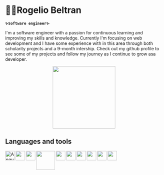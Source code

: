 # 🏌️‍♂️Rogelio Beltran 

**`✨Software engineer✨`**

I'm a software engineer with a passion for continuous learning and improving my skills and knowledge.
Currently I'm focusing on web development and I have some experience with in this area through both scholarity projects and a 9-month intership.
Check out my github profile to see some of my projects and follow my journey as I continue to grow asa developer.

<div align="center">
  <img src="https://media.giphy.com/media/7NoNw4pMNTvgc/giphy.gif" width="200"/>
</div>

## Languages and tools
<img width="30px" align="left" title="Angular" src="https://cdn.jsdelivr.net/gh/devicons/devicon/icons/angularjs/angularjs-original.svg" />
<img width="30px" align="left" src="https://cdn.jsdelivr.net/gh/devicons/devicon/icons/javascript/javascript-plain.svg" />
<img width="30px" align="left" src="https://cdn.jsdelivr.net/gh/devicons/devicon/icons/css3/css3-original.svg" />
<img width="60px" align="left" src="https://cdn.jsdelivr.net/gh/devicons/devicon/icons/tailwindcss/tailwindcss-original-wordmark.svg" />
<img width="30px" align="left" src="https://cdn.jsdelivr.net/gh/devicons/devicon/icons/html5/html5-plain.svg" />
<img width="30px" align="left" src="https://cdn.jsdelivr.net/gh/devicons/devicon/icons/typescript/typescript-plain.svg" />
<img width="30px" align="left" src="https://cdn.jsdelivr.net/gh/devicons/devicon/icons/vscode/vscode-original.svg" />
<img width="30px" align="left" src="https://cdn.jsdelivr.net/gh/devicons/devicon/icons/express/express-original-wordmark.svg" />
<img width="30px" align="left" src="https://cdn.jsdelivr.net/gh/devicons/devicon/icons/mysql/mysql-original.svg" />
<img width="30px" align="left" src="https://cdn.jsdelivr.net/gh/devicons/devicon/icons/mongodb/mongodb-plain-wordmark.svg" />


<!--
**bonjourrog/bonjourrog** is a ✨ _special_ ✨ repository because its `README.md` (this file) appears on your GitHub profile.

Here are some ideas to get you started:

- 🔭 I’m currently working on ...
- 🌱 I’m currently learning ...
- 👯 I’m looking to collaborate on ...
- 🤔 I’m looking for help with ...
- 💬 Ask me about ...
- 📫 How to reach me: ...
- 😄 Pronouns: ...
- ⚡ Fun fact: ...
-->
